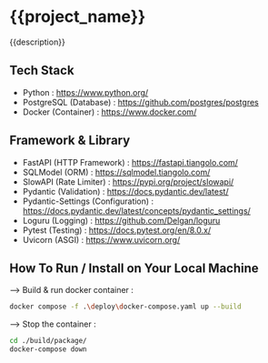 # {{project_name}}

{{description}}

## Tech Stack

-   Python : https://www.python.org/
-   PostgreSQL (Database) : https://github.com/postgres/postgres
-   Docker (Container) : https://www.docker.com/

## Framework & Library

-   FastAPI (HTTP Framework) : https://fastapi.tiangolo.com/
-   SQLModel (ORM) : https://sqlmodel.tiangolo.com/
-   SlowAPI (Rate Limiter) : https://pypi.org/project/slowapi/
-   Pydantic (Validation) : https://docs.pydantic.dev/latest/
-   Pydantic-Settings (Configuration) : https://docs.pydantic.dev/latest/concepts/pydantic_settings/
-   Loguru (Logging) : https://github.com/Delgan/loguru
-   Pytest (Testing) : https://docs.pytest.org/en/8.0.x/
-   Uvicorn (ASGI) : https://www.uvicorn.org/

## How To Run / Install on Your Local Machine

--> Build & run docker container :

```bash
docker compose -f .\deploy\docker-compose.yaml up --build
```

--> Stop the container :

```bash
cd ./build/package/
docker-compose down
```
